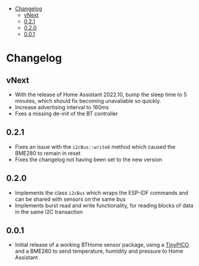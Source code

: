 
- [Changelog](#changelog)
  - [vNext](#vnext)
  - [0.2.1](#021)
  - [0.2.0](#020)
  - [0.0.1](#001)

# Changelog

## vNext

- With the release of Home Assistant 2022.10, bump the sleep time to 5 minutes, which should fix becoming unavailable so quickly.
- Increase advertising interval to 160ms
- Fxes a missing de-init of the BT controller

## 0.2.1

- Fixes an issue with the `i2cBus::write8` method which caused the BME280 to remain in reset
- Fixes the changelog not having been set to the new version

## 0.2.0

- Implements the class `i2cBus` which wraps the ESP-IDF commands and can be shared with sensors on the same bus
- Implements burst read and write functionality, for reading blocks of data in the same I2C transaction

## 0.0.1

- Initial release of a working BTHome sensor package, using a [TinyPICO](https://www.tinypico.com/) and a BME280 to send temperature, humidity and pressure to Home Assistant
